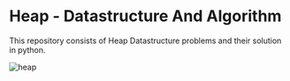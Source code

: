 # Heap - Datastructure And Algorithm
 This repository consists of Heap Datastructure problems and their solution in python.
 
 ![heap](https://user-images.githubusercontent.com/83153656/193288604-713d80a6-3b56-4a1c-8150-d9aa233eccad.png)

 
